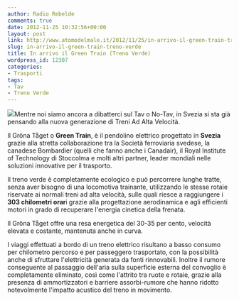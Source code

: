 ```yaml
---
author: Radio Rebelde
comments: true
date: 2012-11-25 10:32:56+00:00
layout: post
link: http://www.atomodelmale.it/2012/11/25/in-arrivo-il-green-train-treno-verde/
slug: in-arrivo-il-green-train-treno-verde
title: In arrivo il Green Train (Treno Verde)
wordpress_id: 12307
categories:
- Trasporti
tags:
- Tav
- Treno Verde
---
```


[![](http://www.atomodelmale.it/wp-content/uploads/2012/11/green-train-300x225.jpg)](http://www.atomodelmale.it/wp-content/uploads/2012/11/green-train.jpg)Mentre noi siamo ancora a dibatterci sul Tav o No-Tav, in Svezia si sta già pensando alla nuova generazione di Treni Ad Alta Velocità.

Il Gröna Tåget o **Green Train**, è il pendolino elettrico progettato in **Svezia** grazie alla stretta collaborazione tra la Società ferroviaria svedese, la canadese Bombardier (quelli che fanno anche i Canadair), il Royal Institute of Technology di Stoccolma e molti altri partner, leader mondiali nelle soluzioni innovative per il trasporto.

Il treno verde è completamente ecologico e può percorrere lunghe tratte, senza aver bisogno di una locomotiva trainante, utilizzando le stesse rotaie riservate ai normali treni ad alta velocità, sulle quali riesce a raggiungere i **303 chilometri orar**i grazie alla progettazione aerodinamica e agli efficienti motori in grado di recuperare l'energia cinetica della frenata.


Il Gröna Tåget offre una resa energetica del 30-35 per cento, velocità elevata e costante, mantenuta anche in curva.

I viaggi effettuati a bordo di un treno elettrico risultano a basso consumo per chilometro percorso e per passeggero trasportato, con la possibilità anche di sfruttare l'elettricità generata da fonti rinnovabili. Inoltre il rumore conseguente al passaggio dell'aria sulla superficie esterna del convoglio è completamente eliminato, così come l'attrito tra ruote e rotaie, grazie alla presenza di ammortizzatori e barriere assorbi-rumore che hanno ridotto notevolmente l'impatto acustico del treno in movimento.
